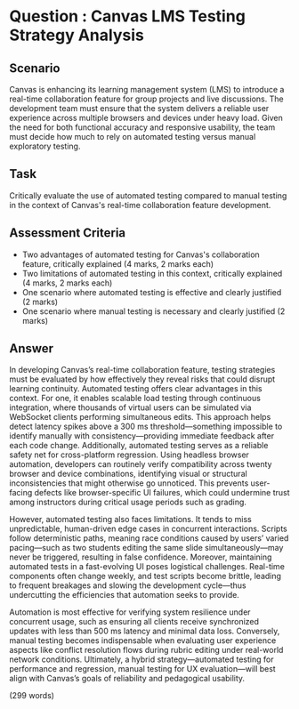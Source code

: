 # Question : Canvas LMS Testing Strategy Analysis

## Scenario

Canvas is enhancing its learning management system (LMS) to introduce a real-time collaboration feature for group projects and live discussions. The development team must ensure that the system delivers a reliable user experience across multiple browsers and devices under heavy load. Given the need for both functional accuracy and responsive usability, the team must decide how much to rely on automated testing versus manual exploratory testing.

## Task

Critically evaluate the use of automated testing compared to manual testing in the context of Canvas's real-time collaboration feature development.

## Assessment Criteria

- Two advantages of automated testing for Canvas's collaboration feature, critically explained (4 marks, 2 marks each)
- Two limitations of automated testing in this context, critically explained (4 marks, 2 marks each)
- One scenario where automated testing is effective and clearly justified (2 marks)
- One scenario where manual testing is necessary and clearly justified (2 marks)

## Answer

In developing Canvas’s real-time collaboration feature, testing strategies must be evaluated by how effectively they reveal risks that could disrupt learning continuity. Automated testing offers clear advantages in this context. For one, it enables scalable load testing through continuous integration, where thousands of virtual users can be simulated via WebSocket clients performing simultaneous edits. This approach helps detect latency spikes above a 300 ms threshold—something impossible to identify manually with consistency—providing immediate feedback after each code change. Additionally, automated testing serves as a reliable safety net for cross-platform regression. Using headless browser automation, developers can routinely verify compatibility across twenty browser and device combinations, identifying visual or structural inconsistencies that might otherwise go unnoticed. This prevents user-facing defects like browser-specific UI failures, which could undermine trust among instructors during critical usage periods such as grading.

However, automated testing also faces limitations. It tends to miss unpredictable, human-driven edge cases in concurrent interactions. Scripts follow deterministic paths, meaning race conditions caused by users’ varied pacing—such as two students editing the same slide simultaneously—may never be triggered, resulting in false confidence. Moreover, maintaining automated tests in a fast-evolving UI poses logistical challenges. Real-time components often change weekly, and test scripts become brittle, leading to frequent breakages and slowing the development cycle—thus undercutting the efficiencies that automation seeks to provide.

Automation is most effective for verifying system resilience under concurrent usage, such as ensuring all clients receive synchronized updates with less than 500 ms latency and minimal data loss. Conversely, manual testing becomes indispensable when evaluating user experience aspects like conflict resolution flows during rubric editing under real-world network conditions. Ultimately, a hybrid strategy—automated testing for performance and regression, manual testing for UX evaluation—will best align with Canvas’s goals of reliability and pedagogical usability.

(299 words)
